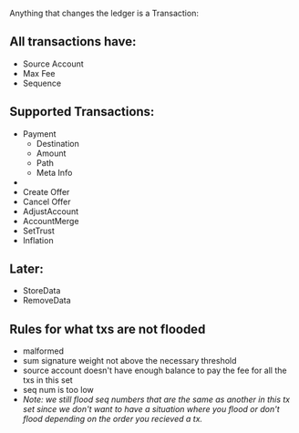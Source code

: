 
Anything that changes the ledger is a Transaction:

## All transactions have:
- Source Account
- Max Fee
- Sequence


## Supported Transactions:

- Payment
	- Destination
	- Amount
	- Path
	- Meta Info
- 
- Create Offer
- Cancel Offer
- AdjustAccount
- AccountMerge
- SetTrust
- Inflation


## Later:
- StoreData
- RemoveData


## Rules for what txs are not flooded
- malformed
- sum signature weight not above the necessary threshold
- source account doesn't have enough balance to pay the fee for all the txs in this set
- seq num is too low
- *Note: we still flood seq numbers that are the same as another in this tx set since we don't want to have a situation where you flood or don't flood depending on the order you recieved a tx.*





